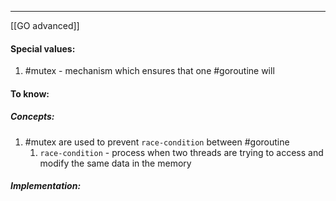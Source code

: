 ***
[[GO advanced]]
#### Special values:
1. #mutex - mechanism which ensures that one #goroutine will  

#### To know:

##### Concepts:
1. #mutex are used to prevent `race-condition` between #goroutine 
	1. `race-condition` - process when two threads are trying to access and modify the same data in the memory 

##### Implementation:

